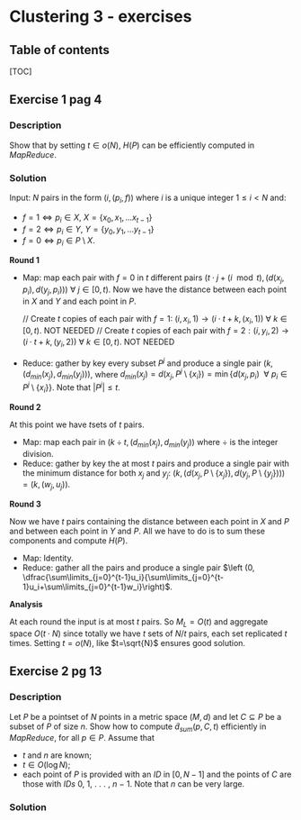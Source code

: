 # Clustering 3 - exercises

## Table of contents

[TOC]

## Exercise 1 pag 4

### Description

Show that by setting $t ∈ o(N)$, $H(P)​$ can be efficiently computed in *MapReduce*.

### Solution

Input: $N$ pairs in the form $(i, (p_i, f))$ where $i$ is a unique integer $1 \le i < N$ and:

- $f=1 \iff p_i\in X$, $X=\{x_0,x_1,...x_{t-1}\}$
- $f=2 \iff p_i\in Y​$, $Y=\{y_0,y_1,...y_{t-1}\}​$
- $f=0 \iff p_i\in P\setminus X​$.

**Round 1**

- Map: map each pair with $f=0​$ in $t​$ different pairs $(t\cdot j +(i\mod{t}), (d(x_j, p_i),d(y_j,p_i)))~\forall~j\in [0,t)​$.
  Now we have the distance between each point in $X​$ and $Y​$ and each point in $P​$.

  // Create $t$ copies of each pair with $f=1$: $(i, x_i, 1) \longrightarrow (i\cdot t+k, (x_i,1))~\forall~k\in[0,t)$. NOT NEEDED
  // Create $t$ copies of each pair with $f=2: (i, y_i,2) \longrightarrow (i\cdot t+k, (y_i,2))~\forall~k\in[0,t)$. NOT NEEDED

- Reduce: gather by key every subset $P^j​$ and produce a single pair $(k, (d_{min}(x_j), d_{min}(y_j)))​$, where $d_{min}(x_j)=d(x_j,P^j\setminus \{x_i\})=\min{\{d(x_j,p_i)~~\forall~p_i\in P^j\setminus \{x_i\}\}}​$. Note that $|P^j|\le t​$.

**Round 2**

At this point we have $t​$ sets of $t​$ pairs.

- Map: map each pair in $(k \div t, (d_{min}(x_j), d_{min}(y_j))$ where $\div$ is the integer division.
- Reduce: gather by key the at most $t$ pairs and produce a single pair with the minimum distance for both $x_j$ and $y_j$:  $(k, (d(x_j,P\setminus \{x_j\}), d(y_j,P\setminus \{y_j\})))=(k, (w_j, u_j))$.

**Round 3**

Now we have $t$ pairs containing the distance between each point in $X$ and $P$ and between each point in $Y$ and $P$. All we have to do is to sum these components and compute $H(P)$.

- Map: Identity.
- Reduce: gather all the pairs and produce a single pair $\left (0, \dfrac{\sum\limits_{j=0}^{t-1}u_i}{\sum\limits_{j=0}^{t-1}u_i+\sum\limits_{j=0}^{t-1}w_i}\right)$.

**Analysis**

At each round the input is at most $t$ pairs. So $M_L=O(t)$ and aggregate space $O(t\cdot N)$ since totally we have $t$ sets of $N/t$ pairs, each set replicated $t$ times.
Setting $t=o(N)$, like $t=\sqrt{N}$ ensures good solution.

## Exercise 2 pg 13

### Description

Let $P$ be a pointset of $N$ points in a metric space $(M, d)$ and let $C ⊆ P$ be a subset of $P$ of size $n$. Show how to compute $\tilde{d}_{sum} (p, C , t)$ efficiently in *MapReduce*, for all $p \in P​$. Assume that

- $t$ and $n$ are known;
- $t ∈ O(\log{N})​$;
- each point of $P$ is provided with an *ID* in $[0, N − 1]$ and the points of $C$ are those with *IDs* 0, 1, . . . , $n$ − 1.
  Note that $n​$ can be very large.

### Solution



